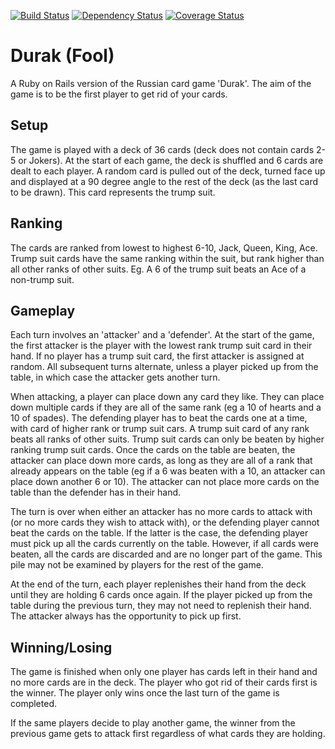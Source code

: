 [![Build Status](https://travis-ci.org/lena-pl/durak.svg)](https://travis-ci.org/lena-pl/durak)
[![Dependency Status](https://gemnasium.com/lena-pl/durak.svg)](https://gemnasium.com/lena-pl/durak)
[![Coverage Status](https://coveralls.io/repos/lena-pl/durak/badge.svg?branch=master&service=github)](https://coveralls.io/github/lena-pl/durak?branch=master)

# Durak (Fool)
A Ruby on Rails version of the Russian card game 'Durak'. The aim of the game is to be the first player to get rid of your cards.

Setup
---
The game is played with a deck of 36 cards (deck does not contain cards 2-5 or Jokers). At the start of each game, the deck is shuffled and 6 cards are dealt to each player. A random card is pulled out of the deck, turned face up and displayed at a 90 degree angle to the rest of the deck (as the last card to be drawn). This card represents the trump suit.

Ranking
---
The cards are ranked from lowest to highest 6-10, Jack, Queen, King, Ace.
Trump suit cards have the same ranking within the suit, but rank higher than all other ranks of other suits. Eg. A 6 of the trump suit beats an Ace of a non-trump suit.

Gameplay
---
Each turn involves an 'attacker' and a 'defender'. At the start of the game, the first attacker is the player with the lowest rank trump suit card in their hand. If no player has a trump suit card, the first attacker is assigned at random. All subsequent turns alternate, unless a player picked up from the table, in which case the attacker gets another turn.

When attacking, a player can place down any card they like. They can place down multiple cards if they are all of the same rank (eg a 10 of hearts and a 10 of spades). The defending player has to beat the cards one at a time, with card of higher rank or trump suit cars. A trump suit card of any rank beats all ranks of other suits. Trump suit cards can only be beaten by higher ranking trump suit cards. Once the cards on the table are beaten, the attacker can place down more cards, as long as they are all of a rank that already appears on the table (eg if a 6 was beaten with a 10, an attacker can place down another 6 or 10). The attacker can not place more cards on the table than the defender has in their hand.

The turn is over when either an attacker has no more cards to attack with (or no more cards they wish to attack with), or the defending player cannot beat the cards on the table. If the latter is the case, the defending player must pick up all the cards currently on the table. However, if all cards were beaten, all the cards are discarded and are no longer part of the game. This pile may not be examined by players for the rest of the game.

At the end of the turn, each player replenishes their hand from the deck until they are holding 6 cards once again. If the player picked up from the table during the previous turn, they may not need to replenish their hand. The attacker always has the opportunity to pick up first.

Winning/Losing
---
The game is finished when only one player has cards left in their hand and no more cards are in the deck. The player who got rid of their cards first is the winner. The player only wins once the last turn of the game is completed.

If the same players decide to play another game, the winner from the previous game gets to attack first regardless of what cards they are holding.

